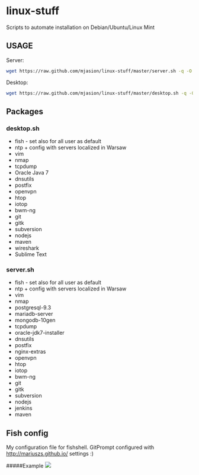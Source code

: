 linux-stuff
===========
Scripts to automate installation on Debian/Ubuntu/Linux Mint

## USAGE
Server:

```bash
wget https://raw.github.com/mjasion/linux-stuff/master/server.sh -q -O - | sudo sh
```

Desktop:
```bash
wget https://raw.github.com/mjasion/linux-stuff/master/desktop.sh -q -O - | sudo sh
```

## Packages
### desktop.sh
- fish - set also for all user as default
- ntp + config with servers localized in Warsaw
- vim 
- nmap 
- tcpdump 
- Oracle Java 7 
- dnsutils 
- postfix 
- openvpn 
- htop 
- iotop 
- bwm-ng 
- git 
- gitk
- subversion 
- nodejs 
- maven
- wireshark
- Sublime Text

### server.sh
- fish - set also for all user as default
- ntp + config with servers localized in Warsaw
- vim 
- nmap 
- postgresql-9.3 
- mariadb-server 
- mongodb-10gen 
- tcpdump 
- oracle-jdk7-installer 
- dnsutils 
- postfix 
- nginx-extras 
- openvpn 
- htop 
- iotop 
- bwm-ng 
- git 
- gitk
- subversion 
- nodejs 
- jenkins 
- maven

## Fish config

My configuration file for fishshell. GitPrompt configured with http://mariuszs.github.io/ settings :)

#####Example
![](http://i.imgur.com/LiUx4lr.png)
